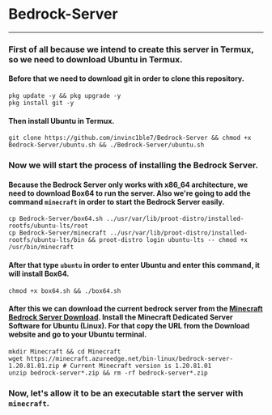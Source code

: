 # Bedrock-Server
***
### First of all because we intend to create this server in Termux, so we need to download Ubuntu in Termux.
#### Before that we need to download git in order to clone this repository.
```shell
pkg update -y && pkg upgrade -y
pkg install git -y
```
#### Then install Ubuntu in Termux.
```shell
git clone https://github.com/invinc1ble7/Bedrock-Server && chmod +x Bedrock-Server/ubuntu.sh && ./Bedrock-Server/ubuntu.sh
```
### Now we will start the process of installing the Bedrock Server.
#### Because the Bedrock Server only works with x86_64 architecture, we need to download Box64 to run the server. Also we're going to add the command ```minecraft``` in order to start the Bedrock Server easily.
```shell
cp Bedrock-Server/box64.sh ../usr/var/lib/proot-distro/installed-rootfs/ubuntu-lts/root
cp Bedrock-Server/minecraft ../usr/var/lib/proot-distro/installed-rootfs/ubuntu-lts/bin && proot-distro login ubuntu-lts -- chmod +x /usr/bin/minecraft
```
#### After that type ```ubuntu``` in order to enter Ubuntu and enter this command, it will install Box64.
```shell
chmod +x box64.sh && ./box64.sh
```
#### After this we can download the current bedrock server from the [Minecraft Bedrock Server Download](https://www.minecraft.net/en-us/download/server/bedrock). Install the Minecraft Dedicated Server Software for Ubuntu (Linux). For that copy the URL from the Download website and go to your Ubuntu terminal.
```
mkdir Minecraft && cd Minecraft
wget https://minecraft.azureedge.net/bin-linux/bedrock-server-1.20.81.01.zip # Current Minecraft version is 1.20.81.01
unzip bedrock-server*.zip && rm -rf bedrock-server*.zip
```
### Now, let's allow it to be an executable start the server with ```minecraft```.
